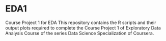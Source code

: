 # EDA1
Course Project 1 for EDA
This repository contains the R scripts and their output plots required to complete the Course Project 1 of Exploratory Data Analysis Course of the series Data Science Specialization of Coursera.
